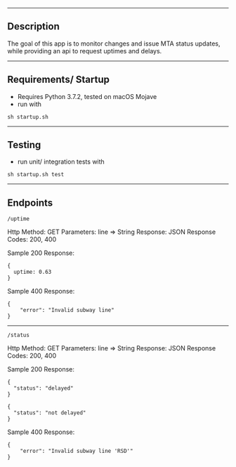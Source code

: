 --------------------
Description
--------------------

The goal of this app is to monitor changes and issue MTA status updates, while providing an api to request uptimes and delays.

--------------------
Requirements/ Startup
--------------------
- Requires Python 3.7.2, tested on macOS Mojave
- run with
```
sh startup.sh
```

--------------------
Testing
--------------------
- run unit/ integration tests with
```
sh startup.sh test
```

--------------------
Endpoints
--------------------
```
/uptime
```
Http Method: GET
Parameters: line => String
Response: JSON
Response Codes: 200, 400

Sample 200 Response:
```
{
  uptime: 0.63
}
```
Sample 400 Response:
```
{
    "error": "Invalid subway line"
}
```
--------------------
```
/status
```
Http Method: GET
Parameters: line => String
Response: JSON
Response Codes: 200, 400

Sample 200 Response:
```
{
  "status": "delayed"
}
```
```
{
  "status": "not delayed"
}
```
Sample 400 Response:
```
{
    "error": "Invalid subway line 'RSD'"
}
```
